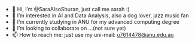 - 👋 Hi, I’m @SaraAlsoShuran, just call me sarah :)
- 👀 I’m interested in AI and Data Analysis, also a dog lover, jazz music fan
- 🌱 I’m currently studying in ANU for my advanced computing degree
- 💞️ I’m looking to collaborate on ...(not sure yet)
- 📫 How to reach me: just use my uni-mail: u7614478@anu.edu.au 

<!---
SaraAlsoShuran/SaraAlsoShuran is a ✨ special ✨ repository because its `README.md` (this file) appears on your GitHub profile.
You can click the Preview link to take a look at your changes.
--->
